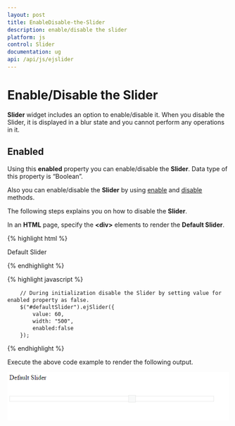 ```yaml
---
layout: post
title: EnableDisable-the-Slider
description: enable/disable the slider
platform: js
control: Slider
documentation: ug
api: /api/js/ejslider
---
```


# Enable/Disable the Slider

**Slider** widget includes an option to enable/disable it. When you disable the Slider, it is displayed in a blur state and you cannot perform any operations in it.

## Enabled	

Using this **enabled** property you can enable/disable the **Slider**. Data type of this property is “Boolean”.

Also you can enable/disable the **Slider** by using [enable](https://help.syncfusion.com/api/js/ejslider#methods:enable) and [disable](https://help.syncfusion.com/api/js/ejslider#methods:disable) methods.

The following steps explains you on how to disable the **Slider**.

In an **HTML** page, specify the **&lt;div&gt;** elements to render the **Default Slider**.



{% highlight html %}

   <div class="txt">Default Slider</div>
   <div id="defaultSlider"></div>

{% endhighlight %}

{% highlight javascript %}

        // During initialization disable the Slider by setting value for enabled property as false.
        $("#defaultSlider").ejSlider({
            value: 60,
            width: "500",
            enabled:false
        });


{% endhighlight %}

Execute the above code example to render the following output.


![](/js/Slider/EnableDisable-the-Slider_images/EnableDisable-the-Slider_img1.png) 

